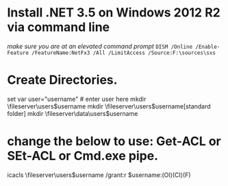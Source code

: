 # Install .NET 3.5 on Windows 2012 R2 via command line
_make sure you are at an elevated command prompt_
`DISM /Online /Enable-Feature /FeatureName:NetFx3 /All /LimitAccess /Source:F:\sources\sxs`

# Create Directories.
set var user="username" # enter user here
mkdir \\fileserver\users\$username
mkdir \\fileserver\users\$username\[standard folder]
mkdir \\fileserver\data\users\$username

# change the below to use: Get-ACL or SEt-ACL or Cmd.exe pipe.
icacls \\fileserver\users\$username /grant:r $username:(OI)(CI)(F)
